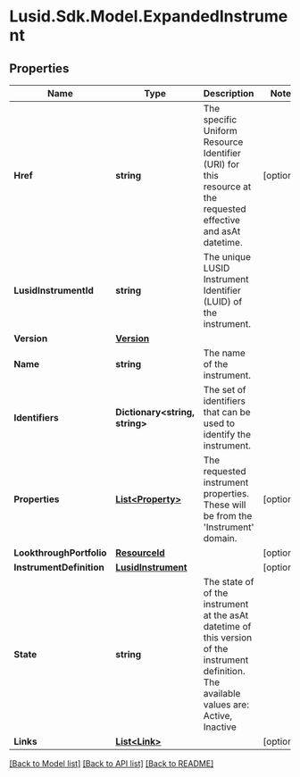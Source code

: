 
# Lusid.Sdk.Model.ExpandedInstrument

## Properties

Name | Type | Description | Notes
------------ | ------------- | ------------- | -------------
**Href** | **string** | The specific Uniform Resource Identifier (URI) for this resource at the requested effective and asAt datetime. | [optional] 
**LusidInstrumentId** | **string** | The unique LUSID Instrument Identifier (LUID) of the instrument. | 
**Version** | [**Version**](Version.md) |  | 
**Name** | **string** | The name of the instrument. | 
**Identifiers** | **Dictionary&lt;string, string&gt;** | The set of identifiers that can be used to identify the instrument. | 
**Properties** | [**List&lt;Property&gt;**](Property.md) | The requested instrument properties. These will be from the &#39;Instrument&#39; domain. | [optional] 
**LookthroughPortfolio** | [**ResourceId**](ResourceId.md) |  | [optional] 
**InstrumentDefinition** | [**LusidInstrument**](LusidInstrument.md) |  | [optional] 
**State** | **string** | The state of of the instrument at the asAt datetime of this version of the instrument definition. The available values are: Active, Inactive | 
**Links** | [**List&lt;Link&gt;**](Link.md) |  | [optional] 

[[Back to Model list]](../README.md#documentation-for-models)
[[Back to API list]](../README.md#documentation-for-api-endpoints)
[[Back to README]](../README.md)

